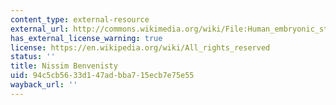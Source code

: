 ```yaml
---
content_type: external-resource
external_url: http://commons.wikimedia.org/wiki/File:Human_embryonic_stem_cells.png
has_external_license_warning: true
license: https://en.wikipedia.org/wiki/All_rights_reserved
status: ''
title: Nissim Benvenisty
uid: 94c5cb56-33d1-47ad-bba7-15ecb7e75e55
wayback_url: ''
---
```

